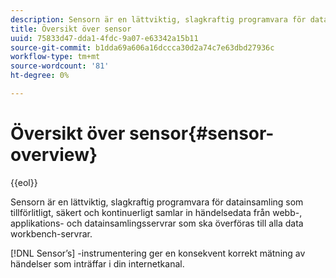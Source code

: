 ```yaml
---
description: Sensorn är en lättviktig, slagkraftig programvara för datainsamling som tillförlitligt, säkert och kontinuerligt samlar in händelsedata från webb-, applikations- och datainsamlingsservrar som ska överföras till alla data workbench-servrar.
title: Översikt över sensor
uuid: 75833d47-dda1-4fdc-9a07-e63342a15b11
source-git-commit: b1dda69a606a16dccca30d2a74c7e63dbd27936c
workflow-type: tm+mt
source-wordcount: '81'
ht-degree: 0%

---
```



# Översikt över sensor{#sensor-overview}

{{eol}}

Sensorn är en lättviktig, slagkraftig programvara för datainsamling som tillförlitligt, säkert och kontinuerligt samlar in händelsedata från webb-, applikations- och datainsamlingsservrar som ska överföras till alla data workbench-servrar.

[!DNL Sensor’s] -instrumentering ger en konsekvent korrekt mätning av händelser som inträffar i din internetkanal.
